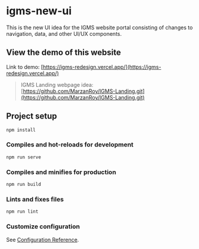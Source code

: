 # igms-new-ui
This is the new UI idea for the IGMS website portal consisting of changes to navigation, data, and other UI/UX components.

## View the demo of this website
Link to demo: [https://igms-redesign.vercel.app/](https://igms-redesign.vercel.app/)

>IGMS Landing webpage idea: <br>
>[https://github.com/MarzanRoy/IGMS-Landing.git](https://github.com/MarzanRoy/IGMS-Landing.git)

## Project setup
```
npm install
```

### Compiles and hot-reloads for development
```
npm run serve
```

### Compiles and minifies for production
```
npm run build
```

### Lints and fixes files
```
npm run lint
```

### Customize configuration
See [Configuration Reference](https://cli.vuejs.org/config/).
